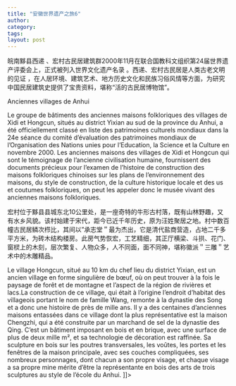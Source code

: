 ```yaml
---
title: "安徽世界遗产之旅6"
author:
category: 
tags: 
layout: post
---
```


皖南黟县西递 、宏村古民居建筑群2000年11月在联合国教科文组织第24届世界遗产评委会上，正式被列入世界文化遗产名录 。西递、宏村古民居是人类古老文明的见证 ，在人居环境、建筑艺术、地方历史文化和民族习俗风情等方面，为研究中国民居建筑史提供了宝贵资料，堪称“活的古民居博物馆”。  

Anciennes villages de Anhui

Le groupe de bâtiments des anciennes maisons folkloriques des villages de Xidi et Hongcun, situés au district Yixian au sud de la province du Anhui, a été officiellement classé en liste des patrimoines culturels mondiaux dans la 24e séance du comité d’évaluation des patrimoines mondiaux de l’Organisation des Nations unies pour l’Education, la Science et la Culture en novembre 2000. Les anciennes maisons des villages de Xidi et Hongcun qui sont le témoignage de l’ancienne civilisation humaine, fournissent des documents précieux pour l’examen de l’histoire de construction des maisons folkloriques chinoises sur les plans de l’environnement des maisons, du style de construction, de la culture historique locale et des us et coutumes folkloriques, on peut les appeler donc le musée vivant des anciennes maisons folkloriques. 

宏村位于黟县县城东北10公里处，是一座奇特的牛形古村落，既有山林野趣，又有水乡风貌。该村始建于宋代，距今已近千年历史，原为汪姓聚居之地。村中数百幢古民居鳞次栉比，其间以”承志堂＂最为杰出，它是清代盐商营造，占地二千多平方米，为砖木结构楼房。此房气势恢宏，工艺精细，其正厅横梁、斗拱、花门、窗棂上的木刻，层次繁复、人物众多，人不同面，面不同神，堪称徽派＂三雕＂艺术中的木雕精品。

Le village Hongcun, situé au 10 km du chef lieu du district Yixian, est un ancien village en forme singulière de bœuf, où on peut trouver à la fois le paysage de forêt et de montagne et l’aspect de la région de rivières et lacs.La construction de ce village, qui était à l’origine l’endroit d’habitat des villageois portant le nom de famille Wang, remonte à la dynastie des Song et a donc une histoire de près de mille ans. Il y a des centaines d’anciennes maisons entassées dans ce village dont la plus représentative est la maison Chengzhi, qui a été construite par un marchand de sel de la dynastie des Qing. C’est un bâtiment imposant en bois et en brique, avec une surface de plus de deux mille m², et sa technologie de décoration est raffinée. Sa sculpture en bois sur les poutres transversales, les voûtes, les portes et les fenêtres de la maison principale, avec ses couches compliquées, ses nombreux personnages, dont chacun a son propre visage, et chaque visage a sa propre mine mérite d’être la représentante en bois des arts de trois sculptures au style de l’école du Anhui. ]]>

